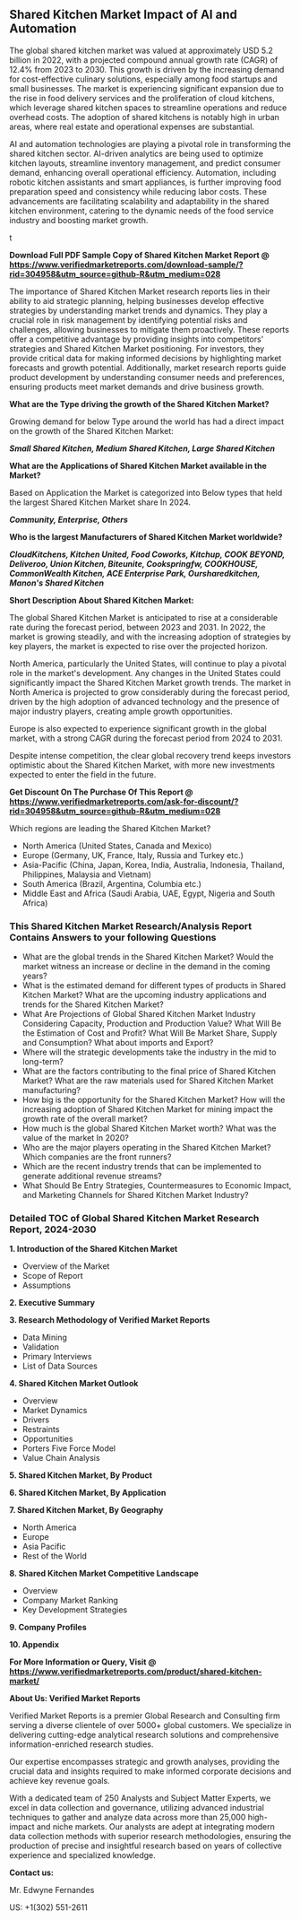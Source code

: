 <h2>Shared Kitchen Market Impact of AI and Automation</h2><p>The global shared kitchen market was valued at approximately USD 5.2 billion in 2022, with a projected compound annual growth rate (CAGR) of 12.4% from 2023 to 2030. This growth is driven by the increasing demand for cost-effective culinary solutions, especially among food startups and small businesses. The market is experiencing significant expansion due to the rise in food delivery services and the proliferation of cloud kitchens, which leverage shared kitchen spaces to streamline operations and reduce overhead costs. The adoption of shared kitchens is notably high in urban areas, where real estate and operational expenses are substantial.</p><p>AI and automation technologies are playing a pivotal role in transforming the shared kitchen sector. AI-driven analytics are being used to optimize kitchen layouts, streamline inventory management, and predict consumer demand, enhancing overall operational efficiency. Automation, including robotic kitchen assistants and smart appliances, is further improving food preparation speed and consistency while reducing labor costs. These advancements are facilitating scalability and adaptability in the shared kitchen environment, catering to the dynamic needs of the food service industry and boosting market growth.</p>t</p><p id="" class=""><strong>Download Full PDF Sample Copy of Shared Kitchen Market Report @ <a href="https://www.verifiedmarketreports.com/download-sample/?rid=304958&utm_source=github-R&utm_medium=028" target="_blank">https://www.verifiedmarketreports.com/download-sample/?rid=304958&utm_source=github-R&utm_medium=028</a></strong></p><p>The importance of&nbsp;Shared Kitchen Market research reports lies in their ability to aid strategic planning, helping businesses develop effective strategies by understanding market trends and dynamics. They play a crucial role in risk management by identifying potential risks and challenges, allowing businesses to mitigate them proactively. These reports offer a competitive advantage by providing insights into competitors' strategies and Shared Kitchen Market positioning. For investors, they provide critical data for making informed decisions by highlighting market forecasts and growth potential. Additionally, market research reports guide product development by understanding consumer needs and preferences, ensuring products meet market demands and drive business growth.</p><p><strong>What are the&nbsp;Type driving the growth of the Shared Kitchen Market?</strong></p><p id="" class="">Growing demand for below Type around the world has had a direct impact on the growth of the Shared Kitchen Market:</p><em><strong>Small Shared Kitchen, Medium Shared Kitchen, Large Shared Kitchen</strong></em></p><strong>What are the&nbsp;Applications&nbsp;of Shared Kitchen Market available in the Market?</strong></p><p id="" class="">Based on Application the Market is categorized into Below types that held the largest Shared Kitchen Market share In 2024.</p><em><strong>Community, Enterprise, Others</strong></em></p><strong>Who is the largest Manufacturers of Shared Kitchen Market worldwide?</strong></p><p><em><strong>CloudKitchens, Kitchen United, Food Coworks, Kitchup, COOK BEYOND, Deliveroo, Union Kitchen, Biteunite, Cookspringfw, COOKHOUSE, CommonWealth Kitchen, ACE Enterprise Park, Oursharedkitchen, Manon's Shared Kitchen</strong></em></p><p id="" class=""><strong>Short Description About Shared Kitchen Market:</strong></p><p>The global Shared Kitchen Market is anticipated to rise at a considerable rate during the forecast period, between 2023 and 2031. In 2022, the market is growing steadily, and with the increasing adoption of strategies by key players, the market is expected to rise over the projected horizon.</p><p>North America, particularly the United States, will continue to play a pivotal role in the market's development. Any changes in the United States could significantly impact the Shared Kitchen Market growth trends. The market in North America is projected to grow considerably during the forecast period, driven by the high adoption of advanced technology and the presence of major industry players, creating ample growth opportunities.</p><p>Europe is also expected to experience significant growth in the global market, with a strong CAGR during the forecast period from 2024 to 2031.</p><p>Despite intense competition, the clear global recovery trend keeps investors optimistic about the Shared Kitchen Market, with more new investments expected to enter the field in the future.</p><p id="" class=""><strong>Get Discount On The Purchase Of This Report @ <a href="https://www.verifiedmarketreports.com/ask-for-discount/?rid=304958&utm_source=github-R&utm_medium=028" target="_blank">https://www.verifiedmarketreports.com/ask-for-discount/?rid=304958&utm_source=github-R&utm_medium=028</a></strong></p>Which regions are leading the Shared Kitchen Market?</p><ul><li>North America (United States, Canada and Mexico)</li><li>Europe (Germany, UK, France, Italy, Russia and Turkey etc.)</li><li>Asia-Pacific (China, Japan, Korea, India, Australia, Indonesia, Thailand, Philippines, Malaysia and Vietnam)</li><li>South America (Brazil, Argentina, Columbia etc.)</li><li>Middle East and Africa (Saudi Arabia, UAE, Egypt, Nigeria and South Africa)</li></ul><h3 id="" class="">This Shared Kitchen Market Research/Analysis Report Contains Answers to your following Questions</h3><ul><li>What are the global trends in the Shared Kitchen Market? Would the market witness an increase or decline in the demand in the coming years?</li><li>What is the estimated demand for different types of products in Shared Kitchen Market? What are the upcoming industry applications and trends for the Shared Kitchen Market?</li><li>What Are Projections of Global Shared Kitchen Market Industry Considering Capacity, Production and Production Value? What Will Be the Estimation of Cost and Profit? What Will Be Market Share, Supply and Consumption? What about imports and Export?</li><li>Where will the strategic developments take the industry in the mid to long-term?</li><li>What are the factors contributing to the final price of Shared Kitchen Market? What are the raw materials used for Shared Kitchen Market manufacturing?</li><li>How big is the opportunity for the Shared Kitchen Market? How will the increasing adoption of Shared Kitchen Market for mining impact the growth rate of the overall market?</li><li>How much is the global Shared Kitchen Market worth? What was the value of the market In 2020?</li><li>Who are the major players operating in the Shared Kitchen Market? Which companies are the front runners?</li><li>Which are the recent industry trends that can be implemented to generate additional revenue streams?</li><li>What Should Be Entry Strategies, Countermeasures to Economic Impact, and Marketing Channels for Shared Kitchen Market Industry?</li></ul><h3 id="" class="">Detailed TOC of Global Shared Kitchen Market Research Report, 2024-2030</h3><p id="" class=""><strong>1. Introduction of the Shared Kitchen Market</strong></p><ul><li>Overview of the Market</li><li>Scope of Report</li><li>Assumptions</li></ul><p id="" class=""><strong>2. Executive Summary</strong></p><p id="" class=""><strong>3. Research Methodology of Verified Market Reports</strong></p><ul><li>Data Mining</li><li>Validation</li><li>Primary Interviews</li><li>List of Data Sources</li></ul><p id="" class=""><strong>4. Shared Kitchen Market Outlook</strong></p><ul><li>Overview</li><li>Market Dynamics</li><li>Drivers</li><li>Restraints</li><li>Opportunities</li><li>Porters Five Force Model</li><li>Value Chain Analysis</li></ul><p id="" class=""><strong>5. Shared Kitchen Market, By Product</strong></p><p id="" class=""><strong>6. Shared Kitchen Market, By Application</strong></p><p id="" class=""><strong>7. Shared Kitchen Market, By Geography</strong></p><ul><li>North America</li><li>Europe</li><li>Asia Pacific</li><li>Rest of the World</li></ul><p id="" class=""><strong>8. Shared Kitchen Market Competitive Landscape</strong></p><ul><li>Overview</li><li>Company Market Ranking</li><li>Key Development Strategies</li></ul><p id="" class=""><strong>9. Company Profiles</strong></p><p id="" class=""><strong>10. Appendix</strong></p><p id="" class=""><strong>For More Information or Query, Visit @ <a href="https://www.verifiedmarketreports.com/product/shared-kitchen-market/" target="_blank">https://www.verifiedmarketreports.com/product/shared-kitchen-market/</a></strong></p><p id="" class=""><strong>About Us: Verified Market Reports</strong></p><p id="" class="">Verified Market Reports is a premier Global Research and Consulting firm serving a diverse clientele of over 5000+ global customers. We specialize in delivering cutting-edge analytical research solutions and comprehensive information-enriched research studies.</p><p id="" class="">Our expertise encompasses strategic and growth analyses, providing the crucial data and insights required to make informed corporate decisions and achieve key revenue goals.</p><p id="" class="">With a dedicated team of 250 Analysts and Subject Matter Experts, we excel in data collection and governance, utilizing advanced industrial techniques to gather and analyze data across more than 25,000 high-impact and niche markets. Our analysts are adept at integrating modern data collection methods with superior research methodologies, ensuring the production of precise and insightful research based on years of collective experience and specialized knowledge.</p><p id="" class=""><strong>Contact us:</strong></p><p id="" class="">Mr. Edwyne Fernandes</p><p id="" class="">US: +1(302) 551-2611</p>
